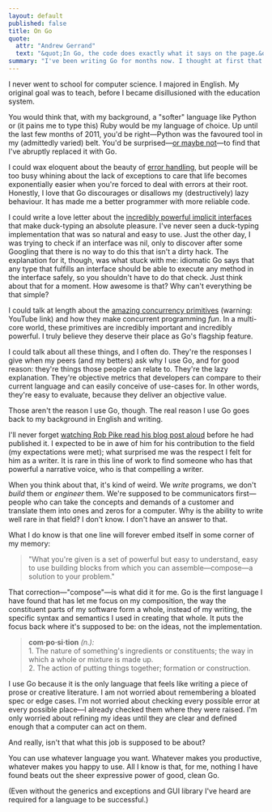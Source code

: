 ```yaml
---
layout: default
published: false
title: On Go
quote:
  attr: "Andrew Gerrand"
  text: "&quot;In Go, the code does exactly what it says on the page.&quot;"
summary: "I've been writing Go for months now. I thought at first that my fascination with it was due to the novelty of a new language. I'm beginning to realise that Go offers something new: the ability to *write* code."
---
```

I never went to school for computer science. I majored in English. My original goal was to teach, before I became disillusioned with the education system.

You would think that, with my background, a &quot;softer&quot; language like Python or (it pains me to type this) Ruby would be my language of choice. Up until the last few months of 2011, you'd be right&mdash;Python was the favoured tool in my (admittedly varied) belt. You'd be surprised&mdash;[or maybe not](http://commandcenter.blogspot.com/2012/06/less-is-exponentially-more.html)&mdash;to find that I've abruptly replaced it with Go.

I could wax eloquent about the beauty of [error handling](http://blog.golang.org/2011/07/error-handling-and-go.html), but people will be too busy whining about the lack of exceptions to care that life becomes exponentially easier when you're forced to deal with errors at their root. Honestly, I love that Go discourages or disallows my (destructively) lazy behaviour. It has made me a better programmer with more reliable code.

I could write a love letter about the [incredibly powerful implicit interfaces](http://research.swtch.com/interfaces) that make duck-typing an absolute pleasure. I've never seen a duck-typing implementation that was so natural and easy to use. Just the other day, I was trying to check if an interface was nil, only to discover after some Googling that there is no way to do this that isn't a dirty hack. The explanation for it, though, was what stuck with me: idiomatic Go says that any type that fulfills an interface should be able to execute any method in the interface safely, so you shouldn't have to do that check. Just think about that for a moment. How awesome is that? Why can't everything be that simple?

I could talk at length about the [amazing concurrency primitives](http://www.youtube.com/watch?v=f6kdp27TYZs) (warning: YouTube link) and how they make concurrent programming *fun*. In a multi-core world, these primitives are incredibly important and incredibly powerful. I truly believe they deserve their place as Go's flagship feature.

I could talk about all these things, and I often do. They're the responses I give when my peers (and my betters) ask why I use Go, and for good reason: they're things those people can relate to. They're the lazy explanation. They're objective metrics that developers can compare to their current language and can easily conceive of use-cases for. In other words, they're easy to evaluate, because they deliver an objective value.

Those aren't the reason I use Go, though. The real reason I use Go goes back to my background in English and writing.

I'll never forget [watching Rob Pike read his blog post aloud](http://www.meetup.com/golangsf/events/59833112/) before he had published it. I expected to be in awe of him for his contribution to the field (my expectations were met); what surprised me was the respect I felt for him as a writer. It is rare in this line of work to find someone who has that powerful a narrative voice, who is that compelling a writer.

When you think about that, it's kind of weird. We *write* programs, we don't *build* them or *engineer* them. We're supposed to be communicators first&mdash;people who can take the concepts and demands of a customer and translate them into ones and zeros for a computer. Why is the ability to write well rare in that field? I don't know. I don't have an answer to that.

What I do know is that one line will forever embed itself in some corner of my memory:

<blockquote>&quot;What you're given is a set of powerful but easy to understand, easy to use building blocks from which you can assemble—compose—a solution to your problem.&quot;</blockquote>

That correction&mdash;&quot;compose&quot;&mdash;is what did it for me. Go is the first language I have found that has let me focus on my composition, the way the constituent parts of my software form a whole, instead of my writing, the specific syntax and semantics I used in creating that whole. It puts the focus back where it's supposed to be: on the ideas, not the implementation.

<blockquote><strong>com·po·si·tion</strong> <em>(n.):</em><br />
1. The nature of something's ingredients or constituents; the way in which a whole or mixture is made up.<br />
2. The action of putting things together; formation or construction.</blockquote>

I use Go because it is the only language that feels like writing a piece of prose or creative literature. I am not worried about remembering a bloated spec or edge cases. I'm not worried about checking every possible error at every possible place&mdash;I already checked them where they were raised. I'm only worried about refining my ideas until they are clear and defined enough that a computer can act on them.

And really, isn't that what this job is supposed to be about?

You can use whatever language you want. Whatever makes you productive, whatever makes you happy to use. All I know is that, for me, nothing I have found beats out the sheer expressive power of good, clean Go.

(Even without the generics and exceptions and GUI library I've heard are required for a language to be successful.)
